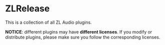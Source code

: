 # ZLRelease

This is a collection of all ZL Audio plugins.

**NOTICE**: different plugins may have **different licenses**. If you modify or distribute plugins, please make sure you follow the corresponding licenses.
